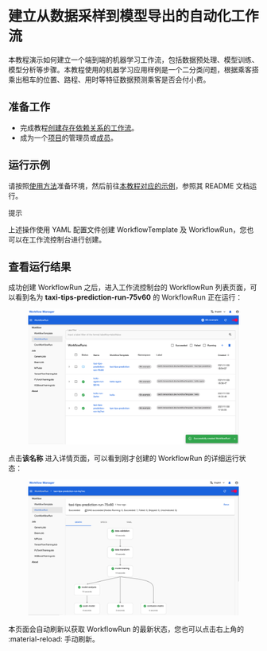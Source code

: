 # 建立从数据采样到模型导出的自动化工作流

本教程演示如何建立一个端到端的机器学习工作流，包括数据预处理、模型训练、模型分析等步骤。本教程使用的机器学习应用样例是一个二分类问题，根据乘客搭乘出租车的位置、路程、用时等特征数据预测乘客是否会付小费。

## 准备工作

* 完成教程[创建存在依赖关系的工作流](./create-dependent-workflow.md)。
* 成为一个[项目](../modules/security/project.md)的管理员或[成员](./add-project-member.md)。



## 运行示例

请按照<a target="_blank" rel="noopener noreferrer" href="https://github.com/t9k/tutorial-examples/blob/master/docs/README-zh.md#%E4%BD%BF%E7%94%A8%E6%96%B9%E6%B3%95">使用方法</a>准备环境，然后前往<a target="_blank" rel="noopener noreferrer" href="https://github.com/t9k/tutorial-examples/tree/master/workflow/e2e-workflow">本教程对应的示例</a>，参照其 README 文档运行。

<aside class="note tip">
<div class="title">提示</div>

上述操作使用 YAML 配置文件创建 WorkflowTemplate 及 WorkflowRun，您也可以在工作流控制台进行创建。

</aside>


## 查看运行结果

成功创建 WorkflowRun 之后，进入工作流控制台的 WorkflowRun 列表页面，可以看到名为 **taxi-tips-prediction-run-75v60** 的 WorkflowRun 正在运行：

<figure class="screenshot">
  <img alt="workflowrun-list-success" src="../assets/tasks/build-automatic-workflow/build-automatic-workflow-from-data-sampling-to-model-exporting/workflowrun-list-success.png" class="screenshot"/>
</figure>

点击**该名称** 进入详情页面，可以看到刚才创建的 WorkflowRun 的详细运行状态：

<figure class="screenshot">
  <img alt="workflowrun-detail" src="../assets/tasks/build-automatic-workflow/build-automatic-workflow-from-data-sampling-to-model-exporting/workflowrun-detail.png" class="screenshot"/>
</figure>

本页面会自动刷新以获取 WorkflowRun 的最新状态，您也可以点击右上角的 :material-reload: 手动刷新。
